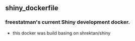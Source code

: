 ## shiny_dockerfile
### freestatman's current Shiny development docker.
   * this docker was build basing on shrektan/shiny

